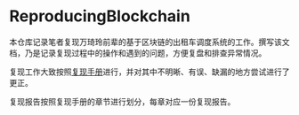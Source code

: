 # ReproducingBlockchain

本仓库记录笔者复现万琦玲前辈的基于区块链的出租车调度系统的工作。撰写该文档，乃是记录复现过程中的操作和遇到的问题，方便复盘和排查异常情况。

复现工作大致按照[复现手册](https://little-grouse-686.notion.site/2aa24579f7ff426ba9aa0c64ecc5d390)进行，并对其中不明晰、有误、缺漏的地方尝试进行了更正。

复现报告按照复现手册的章节进行划分，每章对应一份复现报告。